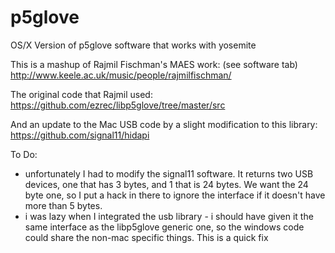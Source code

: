 # p5glove
OS/X Version of p5glove software that works with yosemite

This is a mashup of Rajmil Fischman's MAES work: (see software tab) http://www.keele.ac.uk/music/people/rajmilfischman/

The original code that Rajmil used:
https://github.com/ezrec/libp5glove/tree/master/src

And an update to the Mac USB code by a slight modification to this library:
https://github.com/signal11/hidapi

To Do:
* unfortunately I had to modify the signal11 software. It returns two USB devices, one that has 3 bytes, and 1 that is 24 bytes. We want the 24 byte one, so I put a hack in there to ignore the interface if it doesn't have more than 5 bytes.
* i was lazy when I integrated the usb library - i should have given it the same interface as the libp5glove generic one, so the windows code could share the non-mac specific things. This is a quick fix
